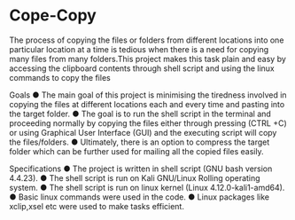 # Cope-Copy
The process of copying the files or folders from different locations into one particular location at a time is tedious when there is a need for copying many files from many folders.This project makes this task plain and easy by accessing the clipboard contents through shell script and using the linux commands to copy the files

Goals 
● The main goal of this project is minimising the tiredness involved in copying the files at different locations each and every time and pasting into the target folder.
● The goal is to run the shell script in the terminal and proceeding normally by copying the files either through pressing (CTRL +C) or using Graphical User Interface (GUI) and the executing script will copy the files/folders. 
● Ultimately, there is an option to compress the target folder which can be further used for mailing all the copied files easily. 

Specifications
● The project is written in shell script (GNU bash version 4.4.23). 
● The shell script is run on Kali GNU/Linux Rolling operating system.
● The shell script is run on linux kernel (Linux 4.12.0-kali1-amd64).
● Basic linux commands were used in the code. 
● Linux packages like xclip,xsel etc were used to make tasks efficient. 
